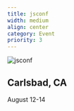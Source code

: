 ```yaml
---
title: jsconf
width: medium
align: center
category: Event
priority: 3
---
```

![jsconf](/img/jsconf.png)

## Carlsbad, CA
August 12-14